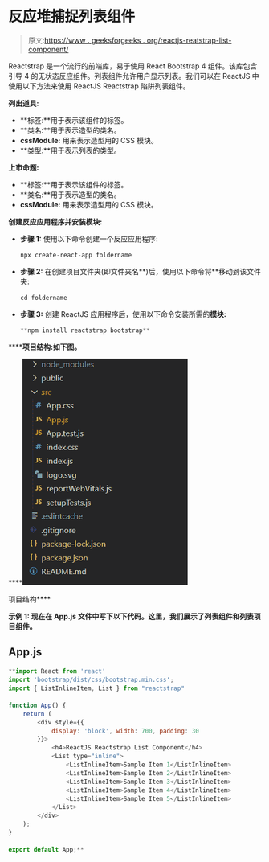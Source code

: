 # 反应堆捕捉列表组件

> 原文:[https://www . geeksforgeeks . org/reactjs-reatstrap-list-component/](https://www.geeksforgeeks.org/reactjs-reactstrap-list-component/)

Reactstrap 是一个流行的前端库，易于使用 React Bootstrap 4 组件。该库包含引导 4 的无状态反应组件。列表组件允许用户显示列表。我们可以在 ReactJS 中使用以下方法来使用 ReactJS Reactstrap 陷阱列表组件。

**列出道具:**

*   **标签:**用于表示该组件的标签。
*   **类名:**用于表示造型的类名。
*   **cssModule:** 用来表示造型用的 CSS 模块。
*   **类型:**用于表示列表的类型。

**上市命题:**

*   **标签:**用于表示该组件的标签。
*   **类名:**用于表示造型的类名。
*   **cssModule:** 用来表示造型用的 CSS 模块。

**创建反应应用程序并安装模块:**

*   **步骤 1:** 使用以下命令创建一个反应应用程序:

    ```jsx
    npx create-react-app foldername
    ```

*   **步骤 2:** 在创建项目文件夹(即文件夹名**)后，使用以下命令将**移动到该文件夹:

    ```jsx
    cd foldername
    ```

*   **步骤 3:** 创建 ReactJS 应用程序后，使用以下命令安装所需的****模块:****

    ```jsx
    **npm install reactstrap bootstrap**
    ```

******项目结构:**如下图。****

****![](img/f04ae0d8b722a9fff0bd9bd138b29c23.png)

项目结构**** 

******示例 1:** 现在在 **App.js** 文件中写下以下代码。这里，我们展示了列表组件和列表项目组件。****

## ****App.js****

```jsx
**import React from 'react'
import 'bootstrap/dist/css/bootstrap.min.css';
import { ListInlineItem, List } from "reactstrap"

function App() {
    return (
        <div style={{
            display: 'block', width: 700, padding: 30
        }}>
            <h4>ReactJS Reactstrap List Component</h4>
            <List type="inline">
                <ListInlineItem>Sample Item 1</ListInlineItem>
                <ListInlineItem>Sample Item 2</ListInlineItem>
                <ListInlineItem>Sample Item 3</ListInlineItem>
                <ListInlineItem>Sample Item 4</ListInlineItem>
                <ListInlineItem>Sample Item 5</ListInlineItem>
            </List>
        </div>
    );
}

export default App;**
```